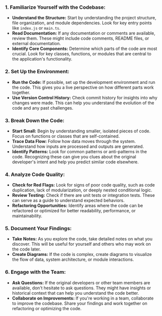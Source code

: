 ### 1. **Familiarize Yourself with the Codebase:**

- **Understand the Structure:** Start by understanding the project structure, file organization, and module dependencies. Look for key entry points like `index.js` or `main.ts`.
- **Read Documentation:** If any documentation or comments are available, review them. These might include code comments, README files, or external documentation.
- **Identify Core Components:** Determine which parts of the code are most crucial. Look for key classes, functions, or modules that are central to the application's functionality.

### 2. **Set Up the Environment:**

- **Run the Code:** If possible, set up the development environment and run the code. This gives you a live perspective on how different parts work together.
- **Use Version Control History:** Check commit history for insights into why changes were made. This can help you understand the evolution of the code and any past challenges.

### 3. **Break Down the Code:**

- **Start Small:** Begin by understanding smaller, isolated pieces of code. Focus on functions or classes that are self-contained.
- **Trace Data Flow:** Follow how data moves through the system. Understand how inputs are processed and outputs are generated.
- **Identify Patterns:** Look for common patterns or anti-patterns in the code. Recognizing these can give you clues about the original developer's intent and help you predict similar code elsewhere.

### 4. **Analyze Code Quality:**

- **Check for Red Flags:** Look for signs of poor code quality, such as code duplication, lack of modularization, or deeply nested conditional logic.
- **Review Testing:** Check if there are unit tests or integration tests. These can serve as a guide to understand expected behaviors.
- **Refactoring Opportunities:** Identify areas where the code can be refactored or optimized for better readability, performance, or maintainability.

### 5. **Document Your Findings:**

- **Take Notes:** As you explore the code, take detailed notes on what you discover. This will be useful for yourself and others who may work on the code later.
- **Create Diagrams:** If the code is complex, create diagrams to visualize the flow of data, system architecture, or module interactions.

### 6. **Engage with the Team:**

- **Ask Questions:** If the original developers or other team members are available, don't hesitate to ask questions. They might have insights or historical context that can help you understand the code better.
- **Collaborate on Improvements:** If you're working in a team, collaborate to improve the codebase. Share your findings and work together on refactoring or optimizing the code.